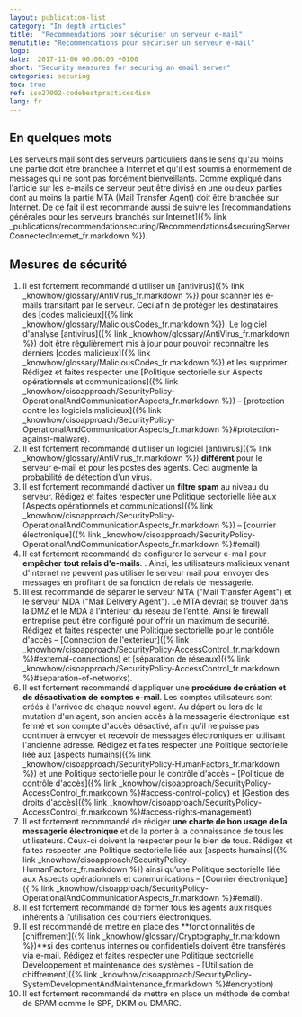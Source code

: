 ```yaml
---
layout: publication-list
category: "In depth articles"
title:  "Recommendations pour sécuriser un serveur e-mail"
menutitle: "Recommendations pour sécuriser un serveur e-mail"
logo:
date:  2017-11-06 00:00:00 +0100
short: "Security measures for securing an email server"
categories: securing
toc: true
ref: iso27002-codebestpractices4ism
lang: fr
---
```

## En quelques mots
Les serveurs mail sont des serveurs particuliers dans le sens qu'au moins une partie doit être branchée à Internet et qu'il est soumis à énormément de messages qui ne sont pas forcément bienveillants. Comme expliqué dans l'article sur les e-mails  ce serveur peut être divisé en une ou deux parties dont au moins la partie MTA (Mail Transfer Agent) doit être branchée sur Internet. De ce fait il est recommandé aussi de suivre les [recommandations générales pour les serveurs branchés sur Internet]({% link _publications/recommendationsecuring/Recommendations4securingServerConnectedInternet_fr.markdown %}).

## Mesures de sécurité

1. Il est fortement recommandé d'utiliser un [antivirus]({% link _knowhow/glossary/AntiVirus_fr.markdown %}) pour scanner les e-mails transitant par le serveur. Ceci afin de protéger les destinataires des [codes malicieux]({% link _knowhow/glossary/MaliciousCodes_fr.markdown %}). Le logiciel d'analyse [antivirus]({% link _knowhow/glossary/AntiVirus_fr.markdown %}) doit être régulièrement mis à jour pour pouvoir reconnaître les derniers [codes malicieux]({% link _knowhow/glossary/MaliciousCodes_fr.markdown %}) et les supprimer. Rédigez et faites respecter une [Politique sectorielle sur Aspects opérationnels et communications]({% link _knowhow/cisoapproach/SecurityPolicy-OperationalAndCommunicationAspects_fr.markdown %}) – [protection contre les logiciels malicieux]({% link _knowhow/cisoapproach/SecurityPolicy-OperationalAndCommunicationAspects_fr.markdown %}#protection-against-malware).
2. Il est fortement recommandé d’utiliser un logiciel [antivirus]({% link _knowhow/glossary/AntiVirus_fr.markdown %}) **différent** pour le serveur e-mail et pour les postes des agents. Ceci augmente la probabilité de détection d'un virus.
3. Il est fortement recommandé d’activer un **filtre spam**  au niveau du serveur. Rédigez et faites respecter une Politique sectorielle liée aux [Aspects opérationnels et communications]({% link _knowhow/cisoapproach/SecurityPolicy-OperationalAndCommunicationAspects_fr.markdown %}) – [courrier électronique]({% link _knowhow/cisoapproach/SecurityPolicy-OperationalAndCommunicationAspects_fr.markdown %}#email)
4. Il est fortement recommandé de configurer le serveur e-mail pour **empêcher tout relais d'e-mails**. . Ainsi, les utilisateurs malicieux venant d'Internet ne peuvent pas utiliser le serveur mail pour envoyer des messages en profitant de sa fonction de relais de messagerie.
5. IIl est recommandé de séparer le serveur MTA ("Mail Transfer Agent") et le serveur MDA ("Mail Delivery Agent"). Le MTA devrait se trouver dans la DMZ et le MDA à l’intérieur du réseau de l’entité. Ainsi le firewall entreprise peut être configuré pour offrir un maximum de sécurité. Rédigez et faites respecter une Politique sectorielle pour le contrôle d'accès – [Connection de l'extérieur]({% link _knowhow/cisoapproach/SecurityPolicy-AccessControl_fr.markdown %}#external-connections) et [séparation de réseaux]({% link _knowhow/cisoapproach/SecurityPolicy-AccessControl_fr.markdown %}#separation-of-networks).
6. Il est fortement recommandé d’appliquer une **procédure de création et de désactivation de comptes e-mail**. Les comptes utilisateurs sont créés à l'arrivée de chaque nouvel agent. Au départ ou lors de la mutation d'un agent, son ancien accès à la messagerie électronique est fermé et son compte d'accès désactivé, afin qu'il ne puisse pas continuer à envoyer et recevoir de messages électroniques en utilisant l'ancienne adresse. Rédigez et faites respecter une Politique sectorielle liée aux [aspects humains]({% link _knowhow/cisoapproach/SecurityPolicy-HumanFactors_fr.markdown %}) et une Politique sectorielle pour le contrôle d'accès – [Politique de contrôle d'accès]({% link _knowhow/cisoapproach/SecurityPolicy-AccessControl_fr.markdown %}#access-control-policy) et [Gestion des droits d'accès]({% link _knowhow/cisoapproach/SecurityPolicy-AccessControl_fr.markdown %}#access-rights-management)
7. Il est fortement recommandé de rédiger **une charte de bon usage de la messagerie électronique** et de la porter à la connaissance de tous les utilisateurs. Ceux-ci doivent la respecter pour le bien de tous. Rédigez et faites respecter une Politique sectorielle liée aux [aspects humains]({% link _knowhow/cisoapproach/SecurityPolicy-HumanFactors_fr.markdown %}) ainsi qu’une Politique sectorielle liée aux Aspects opérationnels et communications – [Courrier électronique]({ % link _knowhow/cisoapproach/SecurityPolicy-OperationalAndCommunicationAspects_fr.markdown %}#email).
8. Il est fortement recommandé de former tous les agents aux risques inhérents à l’utilisation des courriers électroniques.
9. Il est recommandé de mettre en place des **fonctionnalités de [chiffrement]({% link _knowhow/glossary/Cryptography_fr.markdown %})**si des contenus internes ou confidentiels doivent être transférés via e-mail. Rédigez et faites respecter une Politique sectorielle Développement et maintenance des systèmes - [Utilisation de chiffrement]({% link _knowhow/cisoapproach/SecurityPolicy-SystemDevelopmentAndMaintenance_fr.markdown %}#encryption)
10. Il est fortement recommandé de mettre en place un méthode de combat de SPAM comme le SPF, DKIM ou DMARC.
